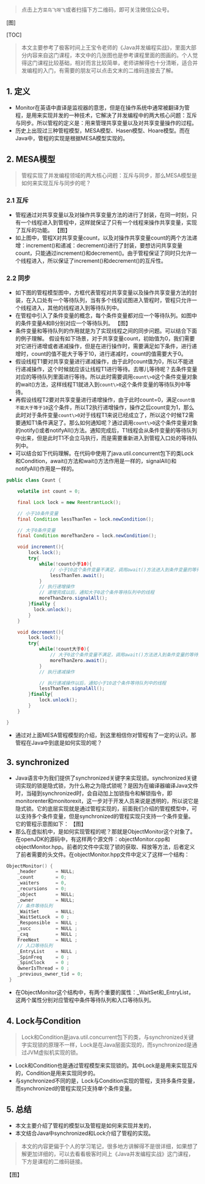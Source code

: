 > 点击上方`菜鸟飞呀飞`或者扫描下方二维码，即可关注微信公众号。

[图]

[TOC]

> 本文主要参考了极客时间上王宝令老师的《Java并发编程实战》，里面大部分内容来自这门课程，本文中的几张图也是参考课程里面的图画的。个人觉得这门课程比较基础，相对而言比较简单，老师讲解得也十分清晰，适合并发编程的入门，有需要的朋友可以点击文末的二维码连接去了解。

## 1. 定义
* Monitor在英语中直译是监视器的意思，但是在操作系统中通常被翻译为管程，是用来实现并发的一种技术，它解决了并发编程中的两大核心问题：互斥与同步。所以管程的定义是：用来管理共享变量以及对共享变量操作的过程。
* 历史上出现过三种管程模型，MESA模型、Hasen模型、Hoare模型。而在Java中，管程的实现是根据MESA模型实现的。

## 2. MESA模型
> 管程实现了并发编程领域的两大核心问题：互斥与同步，那么MESA模型是如何来实现互斥与同步的呢？

### 2.1 互斥
* 管程通过对共享变量以及对操作共享变量方法的进行了封装，在同一时刻，只有一个线程进入到管程中，这样就保证了只有一个线程来操作共享变量，实现了互斥的功能。
【图】
* 如上图中，管程X对共享变量count，以及对操作共享变量count的两个方法递增：increment()和递减：decrement()进行了封装，要想访问共享变量count，只能通过increment()和decrement()。由于管程保证了同时只允许一个线程进入，所以保证了increment()和decrement()的互斥性。

### 2.2 同步
* 如下图的管程模型图中，方框代表管程对共享变量以及操作共享变量方法的封装，在入口处有一个等待队列，当有多个线程试图进入管程时，管程只允许一个线程进入，其他的线程进入到等待队列中。
* 在管程中引入了条件变量的概念，每个条件变量都对应一个等待队列。如图中的条件变量A和B分别对应一个等待队列。
【图】
* 条件变量和等待队列的作用就是为了实现线程之间的同步问题。可以结合下面的例子理解。
假设有如下场景，对于共享变量count，初始值为0，我们需要对它进行递增或者递减操作，但是在进行操作时，需要满足如下条件，进行递增时，count的值不能大于等于10，进行递减时，count的值需要大于0。
* 假设线程T1要对共享变量进行递减操作，由于此时count值为0，所以不能进行递减操作，这个时候就应该让线程T1进行等待。去哪儿等待呢？去条件变量对应的等待队列里面进行等待。所以此时需要调用`count\>0`这个条件变量对象的wait()方法，这样线程T1就进入到`count\>0`这个条件变量的等待队列中等待。
* 再假设线程T2要对共享变量进行递增操作，由于此时count=0，满足`count值不能大于等于10`这个条件，所以T2执行递增操作，操作之后count变为1，那么此时对于条件变量`count\>0`对于线程T1来说已经成立了，所以这个时候T2需要通知T1条件满足了。那么如何通知呢？通过调用`count\>0`这个条件变量对象的notify()或者notifyAll()方法。通知完成后，T1线程会从条件变量的等待队列中出来，但是此时T1不会立马执行，而是需要重新进入到管程入口处的等待队列中。
* 可以结合如下代码理解。在代码中使用了java.util.concurrent包下的类Lock和Condition，await()方法和wait()方法作用是一样的，signalAll()和notifyAll()作用是一样的。
```java
public class Count {

    volatile int count = 0;

    final Lock lock = new ReentrantLock();

    // 小于10条件变量
    final Condition lessThanTen = lock.newCondition();

    // 大于0条件变量
    final Condition moreThanZero = lock.newCondition();

    void increment(){
        lock.lock();
        try{
            while(!count小于10){
                // 小于10这个条件变量不满足，调用await()方法进入到条件变量的等待队列中
                lessThanTen.await();
            }
            // 执行递增操作
            // 递增完成以后，通知大于0这个条件等待队列中的线程
            moreThanZero.signalAll();
        }finally {
          lock.unlock();
        }
    }

    void decrement(){
        lock.lock();
        try{
            while(!count大于0){
                // 大于0这个条件变量不满足，调用await()方法进入到条件变量的等待队列中
                moreThanZero.await();
            }
            // 执行递减操作

            // 执行递减操作以后，通知小于10这个条件等待队列中的线程
            lessThanTen.signalAll();
        }finally{
            lock.unlock();
        }
    }

}
```
* 通过对上面MESA管程模型的介绍，到这里相信你对管程有了一定的认识。那管程在Java中到底是如何实现的呢？

## 3. synchronized
* Java语言中为我们提供了synchronized关键字来实现锁。synchronized关键词实现的锁是隐式锁，为什么称之为隐式锁呢？是因为在编译器编译Java文件时，当碰到synchronized时，会自动加上加锁指令和解锁指令，即monitorenter和monitorexit，这一步对于开发人员来说是透明的，所以说它是隐式锁。它的底层实现就是通过管程实现的，前面我们介绍的管程模型中，可以支持多个条件变量，但是synchronized的管程实现只支持一个条件变量。它的管程示意图如下：
【图】
* 那么在虚拟机中，是如何实现管程的呢？那就是ObjectMonitor这个对象了。在openJDK的源码中，有这样两个源文件：objectMonitor.cpp和objectMonitor.hpp。前者的文件中实现了锁的获取、释放等方法，后者定义了前者需要的头文件。在objectMonitor.hpp文件中定义了这样一个结构：
```c
ObjectMonitor() {
    _header       = NULL;
    _count        = 0;
    _waiters      = 0,
    _recursions   = 0;
    _object       = NULL;
    _owner        = NULL;
    // 条件等待队列
    _WaitSet      = NULL;
    _WaitSetLock  = 0 ;
    _Responsible  = NULL ;
    _succ         = NULL ;
    _cxq          = NULL ;
    FreeNext      = NULL ;
    // 入口等待队列
    _EntryList    = NULL ;
    _SpinFreq     = 0 ;
    _SpinClock    = 0 ;
    OwnerIsThread = 0 ;
    _previous_owner_tid = 0;
 }
```
* 在ObjectMonitor这个结构中，有两个重要的属性：_WaitSet和_EntryList，这两个属性分别对应管程中条件等待队列和入口等待队列。

## 4. Lock与Condition
> Lock和Condition是java.util.concurrent包下的类，与synchronized关键字实现锁的原理不一样，Lock是在Java层面实现的，而synchronized是通过JVM虚拟机实现的锁。

* Lock和Condition也是通过管程模型来实现锁的。其中Lock是是用来实现互斥的，Condition是用来实现同步的。
* 与synchronized不同的是，Lock与Condition实现的管程，支持多条件变量，而synchronized的管程实现只支持单个条件变量。

## 5. 总结
* 本文主要介绍了管程的模型以及管程是如何来实现并发的，
* 本文结合Java中synchronized和Lock介绍了管程的实现。

> 本文的内容更偏于个人的学习笔记，很多地方讲解得不是很详细，如果想了解更加详细的，可以去看看极客时间上《Java并发编程实战》这门课程，下方是课程的二维码链接。

【图】

